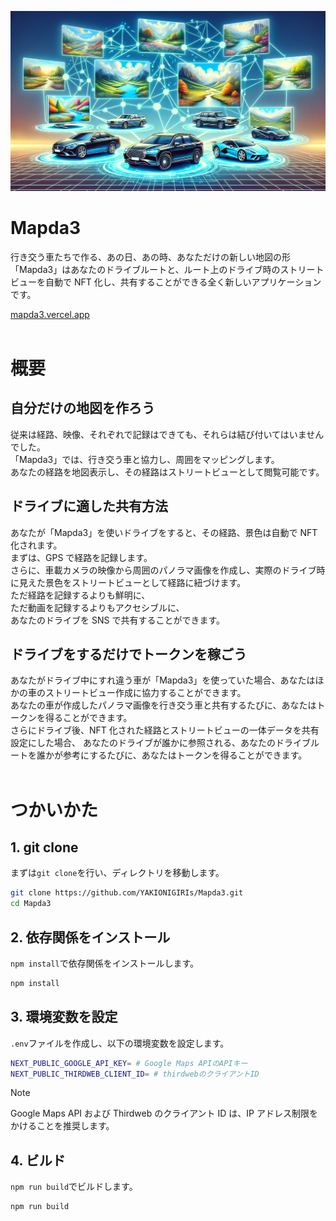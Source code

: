 ![header](public/header.png)

# Mapda3

行き交う車たちで作る、あの日、あの時、あなただけの新しい地図の形<br>
「Mapda3」はあなたのドライブルートと、ルート上のドライブ時のストリートビューを自動で NFT 化し、共有することができる全く新しいアプリケーションです。

[mapda3.vercel.app](https://mapda3.vercel.app/)
<br>
<br>

# 概要

## 自分だけの地図を作ろう

従来は経路、映像、それぞれで記録はできても、それらは結び付いてはいませんでした。<br>
「Mapda3」では、行き交う車と協力し、周囲をマッピングします。<br>
あなたの経路を地図表示し、その経路はストリートビューとして閲覧可能です。

## ドライブに適した共有方法

あなたが「Mapda3」を使いドライブをすると、その経路、景色は自動で NFT 化されます。<br>
まずは、GPS で経路を記録します。<br>
さらに、車載カメラの映像から周囲のパノラマ画像を作成し、実際のドライブ時に見えた景色をストリートビューとして経路に紐づけます。<br>
ただ経路を記録するよりも鮮明に、<br>
ただ動画を記録するよりもアクセシブルに、<br>
あなたのドライブを SNS で共有することができます。

## ドライブをするだけでトークンを稼ごう

あなたがドライブ中にすれ違う車が「Mapda3」を使っていた場合、あなたはほかの車のストリートビュー作成に協力することができます。<br>
あなたの車が作成したパノラマ画像を行き交う車と共有するたびに、あなたはトークンを得ることができます。<br>
さらにドライブ後、NFT 化された経路とストリートビューの一体データを共有設定にした場合、
あなたのドライブが誰かに参照される、あなたのドライブルートを誰かが参考にするたびに、あなたはトークンを得ることができます。
<br>
<br>

# つかいかた

## 1. git clone

まずは`git clone`を行い、ディレクトリを移動します。

```bash
git clone https://github.com/YAKIONIGIRIs/Mapda3.git
cd Mapda3
```

## 2. 依存関係をインストール

`npm install`で依存関係をインストールします。

```bash
npm install
```

## 3. 環境変数を設定

`.env`ファイルを作成し、以下の環境変数を設定します。

```bash
NEXT_PUBLIC_GOOGLE_API_KEY= # Google Maps APIのAPIキー
NEXT_PUBLIC_THIRDWEB_CLIENT_ID= # thirdwebのクライアントID
```

> [!NOTE]
> Google Maps API および Thirdweb のクライアント ID は、IP アドレス制限をかけることを推奨します。

## 4. ビルド

`npm run build`でビルドします。

```bash
npm run build
```
